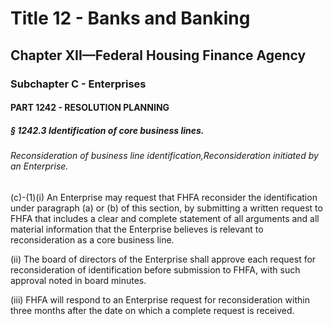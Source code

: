 
# Title 12 - Banks and Banking
## Chapter XII—Federal Housing Finance Agency
### Subchapter C - Enterprises
#### PART 1242 - RESOLUTION PLANNING
##### § 1242.3 Identification of core business lines.
###### Reconsideration of business line identification,Reconsideration initiated by an Enterprise.

(c)-(1)(i) An Enterprise may request that FHFA reconsider the identification under paragraph (a) or (b) of this section, by submitting a written request to FHFA that includes a clear and complete statement of all arguments and all material information that the Enterprise believes is relevant to reconsideration as a core business line.

(ii) The board of directors of the Enterprise shall approve each request for reconsideration of identification before submission to FHFA, with such approval noted in board minutes.

(iii) FHFA will respond to an Enterprise request for reconsideration within three months after the date on which a complete request is received.
